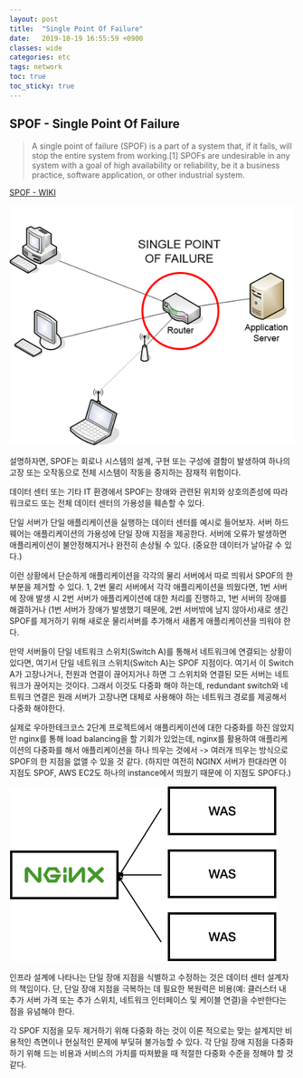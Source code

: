 ```yaml
---
layout: post
title:  "Single Point Of Failure"
date:   2019-10-19 16:55:59 +0900
classes: wide
categories: etc
tags: network
toc: true
toc_sticky: true
---
```


## SPOF - Single Point Of Failure

> A single point of failure (SPOF) is a part of a system that, if it fails, will stop the entire system from working.[1] SPOFs are undesirable in any system with a goal of high availability or reliability, be it a business practice, software application, or other industrial system.

[SPOF - WIKI](https://en.wikipedia.org/wiki/Single_point_of_failure)

![SPOF](/assets/img/spof/spof.png)

설명하자면, SPOF는 회로나 시스템의 설계, 구현 또는 구성에 결함이 발생하여 하나의 고장 또는 오작동으로 전체 시스템이 작동을 중지하는 잠재적 위험이다.

데이터 센터 또는 기타 IT 환경에서 SPOF는 장애와 관련된 위치와 상호의존성에 따라 워크로드 또는 전체 데이터 센터의 가용성을 훼손할 수 있다.

단일 서버가 단일 애플리케이션을 실행하는 데이터 센터를 예시로 들어보자. 서버 하드웨어는 애플리케이션의 가용성에 단일 장애 지점을 제공한다. 서버에 오류가 발생하면 애플리케이션이 불안정해지거나 완전히 손상될 수 있다. (중요한 데이터가 날아갈 수 있다.)

이런 상황에서 단순하게 애플리케이션을 각각의 물리 서버에서 따로 띄워서 SPOF의 한 부분을 제거할 수 있다. 1, 2번 물리 서버에서 각각 애플리케이션을 띄웠다면, 1번 서버에 장애 발생 시 2번 서버가 애플리케이션에 대한 처리를 진행하고, 1번 서버의 장애를 해결하거나 (1번 서버가 장애가 발생했기 때문에, 2번 서버밖에 남지 않아서)새로 생긴 SPOF를 제거하기 위해 새로운 물리서버를 추가해서 새롭게 애플리케이션을 띄워야 한다.

만약 서버들이 단일 네트워크 스위치(Switch A)를 통해서 네트워크에 연결되는 상황이 있다면, 여기서 단일 네트워크 스위치(Switch A)는 SPOF 지점이다. 여기서 이 Switch A가 고장나거나, 전원과 연결이 끊어지거나 하면 그 스위치와 연결된 모든 서버는 네트워크가 끊어지는 것이다. 그래서 이것도 다중화 해야 하는데, redundant switch와 네트워크 연결은 원래 서버가 고장나면 대체로 사용해야 하는 네트워크 경로를 제공해서 다중화 해야한다.

실제로 우아한테크코스 2단계 프로젝트에서 애플리케이션에 대한 다중화를 하진 않았지만 nginx를 통해 load balancing을 할 기회가 있었는데, nginx를 활용하여 애플리케이션의 다중화를 해서 애플리케이션을 하나 띄우는 것에서 -> 여러개 띄우는 방식으로 SPOF의 한 지점을 없앨 수 있을 것 같다. (하지만 여전히 NGINX 서버가 한대라면 이 지점도 SPOF, AWS EC2도 하나의 instance에서 띄웠기 때문에 이 지점도 SPOF다.)

![SPOF](/assets/img/spof/nginx-was.png)

인프라 설계에 나타나는 단일 장애 지점을 식별하고 수정하는 것은 데이터 센터 설계자의 책임이다. 단, 단일 장애 지점을 극복하는 데 필요한 복원력은 비용(예: 클러스터 내 추가 서버 가격 또는 추가 스위치, 네트워크 인터페이스 및 케이블 연결)을 수반한다는 점을 유념해야 한다.

각 SPOF 지점을 모두 제거하기 위해 다중화 하는 것이 이론 적으로는 맞는 설계지만 비용적인 측면이나 현실적인 문제에 부딪혀 불가능할 수 있다. 각 단일 장애 지점을 다중화 하기 위해 드는 비용과 서비스의 가치를 따져봤을 때 적절한 다중화 수준을 정해야 할 것 같다.
